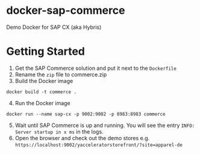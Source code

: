 # docker-sap-commerce
Demo Docker for SAP CX (aka Hybris)  

# Getting Started
1. Get the SAP Commerce solution and put it next to the `Dockerfile`
2. Rename the `zip` file to commerce.zip
3. Build the Docker image

```
docker build -t commerce .
```

4. Run the Docker image
```
docker run --name sap-cx -p 9002:9002 -p 8983:8983 commerce
```
5. Wait until SAP Commerce is up and running. You will see the entry `INFO: Server startup in x ms` in the logs.
6. Open the browser and check out the demo stores e.g. `https://localhost:9002/yacceleratorstorefront/?site=apparel-de`
